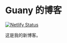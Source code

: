 # Guany 的博客

[![Netlify Status](https://api.netlify.com/api/v1/badges/f7bfbea1-deb6-4dbb-9dd4-7b60a348529a/deploy-status)](https://app.netlify.com/sites/guany-blog/deploys)

这是我的新博客。

